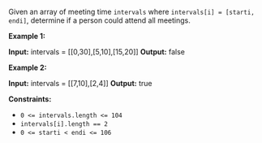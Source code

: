 Given an array of meeting time `intervals` where `intervals[i] = [starti, endi]`, determine if a person could attend all meetings.

**Example 1:**

**Input:** intervals = \[\[0,30\],\[5,10\],\[15,20\]\]
**Output:** false

**Example 2:**

**Input:** intervals = \[\[7,10\],\[2,4\]\]
**Output:** true

**Constraints:**

*   `0 <= intervals.length <= 104`
*   `intervals[i].length == 2`
*   `0 <= starti < endi <= 106`